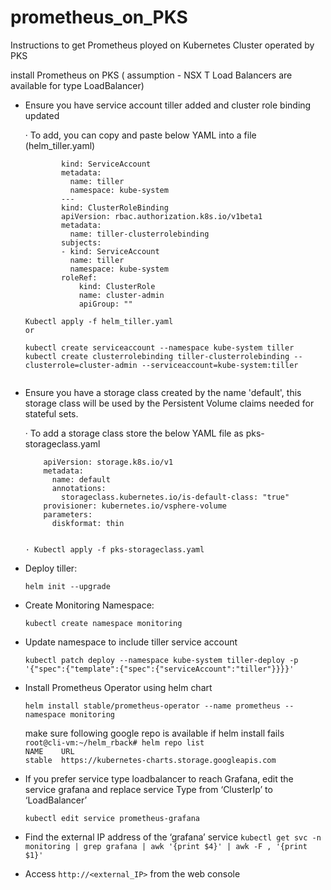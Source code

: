# prometheus_on_PKS
Instructions to get Prometheus ployed on Kubernetes Cluster operated by PKS

install Prometheus on PKS ( assumption - NSX T Load Balancers are available for type LoadBalancer)


* Ensure you have service account tiller added and cluster role binding updated
 
	· To add, you can copy and paste below YAML into a file (helm_tiller.yaml)
	```yaml\apiVersion: v1
            kind: ServiceAccount
            metadata:
              name: tiller
              namespace: kube-system
            ---
            kind: ClusterRoleBinding
            apiVersion: rbac.authorization.k8s.io/v1beta1
            metadata:
              name: tiller-clusterrolebinding
            subjects:
            - kind: ServiceAccount
              name: tiller
              namespace: kube-system
            roleRef:
                kind: ClusterRole
                name: cluster-admin
                apiGroup: ""
 
  Kubectl apply -f helm_tiller.yaml
  or 
  
  kubectl create serviceaccount --namespace kube-system tiller
  kubectl create clusterrolebinding tiller-clusterrolebinding --clusterrole=cluster-admin --serviceaccount=kube-system:tiller
  

* Ensure you have a storage class created by the name 'default', this storage class will be used by the Persistent Volume claims needed for stateful sets.
 
	· To add a storage class store the below YAML file as pks-storageclass.yaml
	```yaml\kind: StorageClass
		apiVersion: storage.k8s.io/v1
		metadata:
		  name: default
		  annotations:
		    storageclass.kubernetes.io/is-default-class: "true"
		provisioner: kubernetes.io/vsphere-volume
		parameters:
		  diskformat: thin
		  
 
	· Kubectl apply -f pks-storageclass.yaml
 
* Deploy tiller:

    `helm init --upgrade`

* Create Monitoring Namespace: 

    `kubectl create namespace monitoring`  
    
* Update namespace to include tiller service account

    `kubectl patch deploy --namespace kube-system tiller-deploy -p '{"spec":{"template":{"spec":{"serviceAccount":"tiller"}}}}'`


* Install Prometheus Operator using helm chart

    `helm install stable/prometheus-operator --name prometheus --namespace monitoring`  
    
    make sure following google repo is available if helm install fails     
    `root@cli-vm:~/helm_rback# helm repo list`    
    `NAME    URL`  
    `stable  https://kubernetes-charts.storage.googleapis.com`
    

     
* If you prefer service type loadbalancer to reach Grafana, edit the service grafana and replace service Type from ‘ClusterIp’ to ‘LoadBalancer’
 
	`kubectl edit service prometheus-grafana`
 
* Find the external IP address of the ‘grafana’ service
	`kubectl get svc -n monitoring | grep grafana | awk '{print $4}' | awk -F , '{print $1}'`
 
* Access `http://<external_IP>` from the web console
